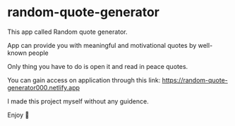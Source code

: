 # random-quote-generator

This app called Random quote generator.

App can provide you with meaningful and motivational quotes by well-known people


Only thing you have to do is open it and read in peace quotes.

You can gain access on application through this link: https://random-quote-generator000.netlify.app

I made this project myself without any guidence.

Enjoy 💙
